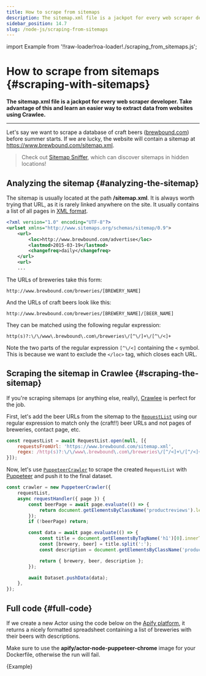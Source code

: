 ```yaml
---
title: How to scrape from sitemaps
description: The sitemap.xml file is a jackpot for every web scraper developer. Take advantage of this and learn an easier way to extract data from websites using Crawlee.
sidebar_position: 14.7
slug: /node-js/scraping-from-sitemaps
---
```


import Example from '!!raw-loader!roa-loader!./scraping_from_sitemaps.js';

# How to scrape from sitemaps {#scraping-with-sitemaps}

**The sitemap.xml file is a jackpot for every web scraper developer. Take advantage of this and learn an easier way to extract data from websites using Crawlee.**

---

Let's say we want to scrape a database of craft beers ([brewbound.com](https://brewbound.com)) before summer starts. If we are lucky, the website will contain a sitemap at https://www.brewbound.com/sitemap.xml.

> Check out [Sitemap Sniffer](https://apify.com/vaclavrut/sitemap-sniffer), which can discover sitemaps in hidden locations!

## Analyzing the sitemap {#analyzing-the-sitemap}

The sitemap is usually located at the path **/sitemap.xml**. It is always worth trying that URL, as it is rarely linked anywhere on the site. It usually contains a list of all pages in [XML format](https://www.w3.org/standards/xml/core).

```XML
<?xml version="1.0" encoding="UTF-8"?>
<urlset xmlns="http://www.sitemaps.org/schemas/sitemap/0.9">
    <url>
        <loc>http://www.brewbound.com/advertise</loc>
        <lastmod>2015-03-19</lastmod>
        <changefreq>daily</changefreq>
    </url>
    <url>
    ...
```

The URLs of breweries take this form:

```text
http://www.brewbound.com/breweries/[BREWERY_NAME]
```

And the URLs of craft beers look like this:

```text
http://www.brewbound.com/breweries/[BREWERY_NAME]/[BEER_NAME]
```

They can be matched using the following regular expression:

```regexp
http(s)?:\/\/www\.brewbound\.com\/breweries\/[^\/]+\/[^\/<]+
```

Note the two parts of the regular expression `[^\/<]` containing the `<` symbol. This is because we want to exclude the `</loc>` tag, which closes each URL.

## Scraping the sitemap in Crawlee {#scraping-the-sitemap}

If you're scraping sitemaps (or anything else, really), [Crawlee](https://crawlee.dev) is perfect for the job.

First, let's add the beer URLs from the sitemap to the [`RequestList`](https://crawlee.dev/api/core/class/RequestList) using our regular expression to match only the (craft!!) beer URLs and not pages of breweries, contact page, etc.

```js
const requestList = await RequestList.open(null, [{
    requestsFromUrl: 'https://www.brewbound.com/sitemap.xml',
    regex: /http(s)?:\/\/www\.brewbound\.com\/breweries\/[^/<]+\/[^/<]+/gm,
}]);
```

Now, let's use [`PuppeteerCrawler`](https://crawlee.dev/api/puppeteer-crawler/class/PuppeteerCrawler) to scrape the created `RequestList` with [Puppeteer](https://pptr.dev/) and push it to the final dataset.

```js
const crawler = new PuppeteerCrawler({
    requestList,
    async requestHandler({ page }) {
        const beerPage = await page.evaluate(() => {
            return document.getElementsByClassName('productreviews').length;
        });
        if (!beerPage) return;

        const data = await page.evaluate(() => {
            const title = document.getElementsByTagName('h1')[0].innerText;
            const [brewery, beer] = title.split(':');
            const description = document.getElementsByClassName('productreviews')[0].innerText;

            return { brewery, beer, description };
        });

        await Dataset.pushData(data);
    },
});
```

## Full code {#full-code}

If we create a new Actor using the code below on the [Apify platform](../../platform/apify_platform.md), it returns a nicely formatted spreadsheet containing a list of breweries with their beers with descriptions.

Make sure to use the **apify/actor-node-puppeteer-chrome** image for your Dockerfile, otherwise the run will fail.

<RunnableCodeBlock className="language-js" type="puppeteer">
    {Example}
</RunnableCodeBlock>
